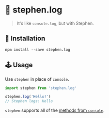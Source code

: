 # 🌈 stephen.log

> It's like `console.log`, but with Stephen.

## 🔧 Installation

```
npm install --save stephen.log
```

## 🕹 Usage

Use `stephen` in place of `console`.

```js
import stephen from 'stephen.log'

stephen.log('Hello!')
// Stephen logs: Hello
```

`stephen` supports all of the [methods from `console`](https://developer.mozilla.org/en-US/docs/Web/API/Console).
